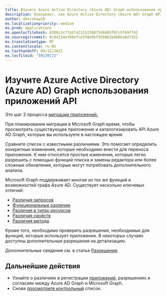 ```yaml
---
title: Изучите Azure Active Directory (Azure AD) Graph использования приложений API
description: Описывает, как Azure Active Directory (Azure AD) Graph API для переноса приложения в API microsoft Graph.
author: dkershaw10
ms.localizationpriority: medium
ms.prod: applications
ms.openlocfilehash: 8386c3c77a5f42115236875d8405f97c5f49ff42
ms.sourcegitcommit: 6c04234af08efce558e9bf926062b4686a84f1b2
ms.translationtype: MT
ms.contentlocale: ru-RU
ms.lasthandoff: 09/12/2021
ms.locfileid: "59139172"
---
```

# <a name="examine-azure-active-directory-azure-ad-graph-apis-app-usage"></a>Изучите Azure Active Directory (Azure AD) Graph использования приложений API

Это шаг 2 процесса [миграции приложений.](migrate-azure-ad-graph-planning-checklist.md)

При планировании миграции в Microsoft Graph время, чтобы просмотреть существующее приложение и каталогизировать API Azure AD Graph, которые вы используете в настоящее время.

Сравните список с известными различиями.  Это помогает определить конкретные изменения, которые необходимо внести для переноса приложения.  К ним относятся простые изменения, которые легко разрешить с помощью функций поиска и замены редактора или более сложные обновления, которые могут потребовать дополнительного анализа.

Microsoft Graph поддерживает многие из тех же функций и возможностей графа Azure AD.  Существует несколько ключевых отличий:

- [Различия запросов](migrate-azure-ad-graph-request-differences.md)
- [Функциональные различия](migrate-azure-ad-graph-feature-differences.md)
- [Различия в типах ресурсов](migrate-azure-ad-graph-resource-differences.md)
- [Различия свойств](migrate-azure-ad-graph-property-differences.md)
- [Различия метода](migrate-azure-ad-graph-method-differences.md)

Кроме того, необходимо проверить разрешения, необходимые для функций, которые использует приложение.  В некоторых случаях доступны дополнительные разрешения на детализацию.

Дополнительные сведения см. в статье [Разрешения](permissions-reference.md).

## <a name="next-steps"></a>Дальнейшие действия

- Узнайте о различиях в регистрации [приложений,](migrate-azure-ad-graph-app-registration.md) разрешениях и согласиях между Azure AD Graph и Microsoft Graph.
- Снова [просмотрите контрольный](migrate-azure-ad-graph-planning-checklist.md) список.

